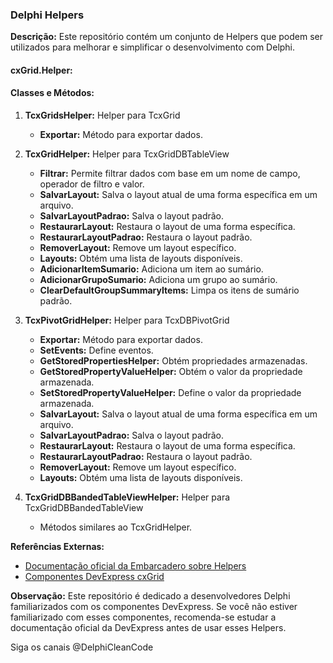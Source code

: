 ### Delphi Helpers 

**Descrição:** 
Este repositório contém um conjunto de Helpers que podem ser utilizados para melhorar e simplificar o desenvolvimento com Delphi.

#### **cxGrid.Helper:**
#### **Classes e Métodos:**

1. **TcxGridsHelper:** Helper para TcxGrid
   - **Exportar:** Método para exportar dados.

2. **TcxGridHelper:** Helper para TcxGridDBTableView
   - **Filtrar:** Permite filtrar dados com base em um nome de campo, operador de filtro e valor.
   - **SalvarLayout:** Salva o layout atual de uma forma específica em um arquivo.
   - **SalvarLayoutPadrao:** Salva o layout padrão.
   - **RestaurarLayout:** Restaura o layout de uma forma específica.
   - **RestaurarLayoutPadrao:** Restaura o layout padrão.
   - **RemoverLayout:** Remove um layout específico.
   - **Layouts:** Obtém uma lista de layouts disponíveis.
   - **AdicionarItemSumario:** Adiciona um item ao sumário.
   - **AdicionarGrupoSumario:** Adiciona um grupo ao sumário.
   - **ClearDefaultGroupSummaryItems:** Limpa os itens de sumário padrão.

3. **TcxPivotGridHelper:** Helper para TcxDBPivotGrid
   - **Exportar:** Método para exportar dados.
   - **SetEvents:** Define eventos.
   - **GetStoredPropertiesHelper:** Obtém propriedades armazenadas.
   - **GetStoredPropertyValueHelper:** Obtém o valor da propriedade armazenada.
   - **SetStoredPropertyValueHelper:** Define o valor da propriedade armazenada.
   - **SalvarLayout:** Salva o layout atual de uma forma específica em um arquivo.
   - **SalvarLayoutPadrao:** Salva o layout padrão.
   - **RestaurarLayout:** Restaura o layout de uma forma específica.
   - **RestaurarLayoutPadrao:** Restaura o layout padrão.
   - **RemoverLayout:** Remove um layout específico.
   - **Layouts:** Obtém uma lista de layouts disponíveis.

4. **TcxGridDBBandedTableViewHelper:** Helper para TcxGridDBBandedTableView
   - Métodos similares ao TcxGridHelper.

**Referências Externas:** 
- [Documentação oficial da Embarcadero sobre Helpers](https://docwiki.embarcadero.com/RADStudio/en/Class_and_Record_Helpers)
- [Componentes DevExpress cxGrid](https://www.devexpress.com/products/vcl/exquantumgrid/)

**Observação:** Este repositório é dedicado a desenvolvedores Delphi familiarizados com os componentes DevExpress. Se você não estiver familiarizado com esses componentes, recomenda-se estudar a documentação oficial da DevExpress antes de usar esses Helpers.

Siga os canais @DelphiCleanCode 
